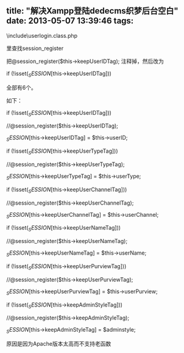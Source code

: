 title: "解决Xampp登陆dedecms织梦后台空白"
date: 2013-05-07 13:39:46
tags:
---

\include\userlogin.class.php

里查找session_register

把@session_register($this->keepUserIDTag);    注释掉，然后改为

if (!isset($_SESSION[$this->keepUserIDTag]))

全部有6个。

如下：

if (!isset($_SESSION[$this->keepUserIDTag]))

//@session_register($this->keepUserIDTag);

$_SESSION[$this->keepUserIDTag] = $this->userID;

if (!isset($_SESSION[$this->keepUserTypeTag]))

//@session_register($this->keepUserTypeTag);

$_SESSION[$this->keepUserTypeTag] = $this->userType;

if (!isset($_SESSION[$this->keepUserChannelTag]))

//@session_register($this->keepUserChannelTag);

$_SESSION[$this->keepUserChannelTag] = $this->userChannel;

if (!isset($_SESSION[$this->keepUserNameTag]))

//@session_register($this->keepUserNameTag);

$_SESSION[$this->keepUserNameTag] = $this->userName;

if (!isset($_SESSION[$this->keepUserPurviewTag]))

//@session_register($this->keepUserPurviewTag);

$_SESSION[$this->keepUserPurviewTag] = $this->userPurview;

if (!isset($_SESSION[$this->keepAdminStyleTag]))

//@session_register($this->keepAdminStyleTag);

$_SESSION[$this->keepAdminStyleTag] = $adminstyle;

原因是因为Apache版本太高而不支持老函数